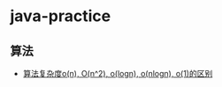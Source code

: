 # java-practice
## 算法
* [算法复杂度o(n), O(n^2), o(logn), o(nlogn), o(1)的区别](/算法复杂度o(n),O(n^2),o(logn),o(nlogn),o(1)的区别.md)
